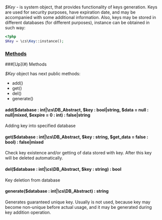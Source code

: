 *$Key* - is system object, that provides functionality of keys generation. Keys are used for security purposes, have expiration date, and may be accompanied with some additional information. Also, keys may be stored in different databases (for different purposes), instance can be obtained in such way:
```php
<?php
$Key = \cs\Key::instance();
```

### [Methods](#methods)

<a name="methods" />
###[Up](#) Methods

*$Key* object has next public methods:
* add()
* get()
* del()
* generate()

#### add($database : int|\cs\DB\_Abstract, $key : bool|string, $data = null : null|mixed, $expire = 0 : int) : false|string
Adding key into specified database

#### get($database : int|\cs\DB\_Abstract, $key : string, $get_data = false : bool) : false|mixed
Check key existence and/or getting of data stored with key. After this key will be deleted automatically.

#### del($database : int|\cs\DB\_Abstract, $key : string) : bool
Key deletion from database

#### generate($database : int|\cs\DB\_Abstract) : string
Generates guaranteed unique key. Usually is not used, because key may become non-unique before actual usage, and it may be generated during key addition operation.
